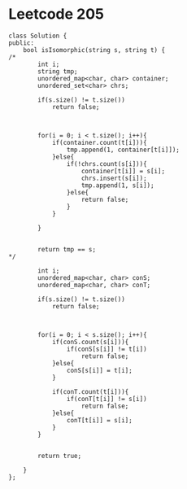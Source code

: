 # Leetcode 205
    class Solution {
    public:
        bool isIsomorphic(string s, string t) {
    /*
            int i;
            string tmp;
            unordered_map<char, char> container;
            unordered_set<char> chrs;

            if(s.size() != t.size())
                return false;



            for(i = 0; i < t.size(); i++){
                if(container.count(t[i])){
                    tmp.append(1, container[t[i]]);
                }else{
                    if(!chrs.count(s[i])){
                        container[t[i]] = s[i];
                        chrs.insert(s[i]);
                        tmp.append(1, s[i]);
                    }else{
                        return false;
                    }
                }

            }


            return tmp == s;
    */

            int i;
            unordered_map<char, char> conS;
            unordered_map<char, char> conT;

            if(s.size() != t.size())
                return false;



            for(i = 0; i < s.size(); i++){
                if(conS.count(s[i])){
                    if(conS[s[i]] != t[i])
                        return false;
                }else{
                    conS[s[i]] = t[i];
                }

                if(conT.count(t[i])){
                    if(conT[t[i]] != s[i])
                        return false;
                }else{
                    conT[t[i]] = s[i];
                }
            }


            return true;

        }
    };
